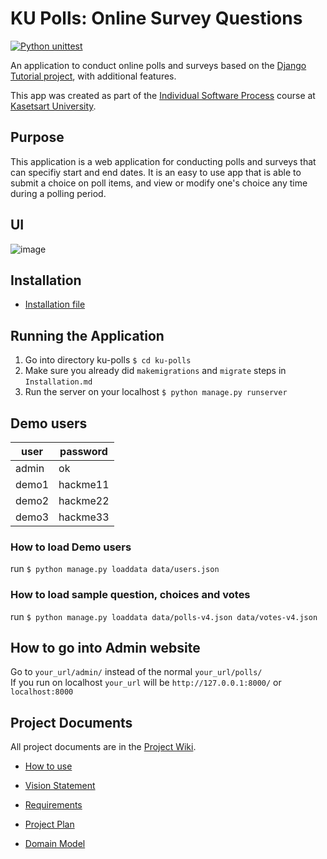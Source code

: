 # KU Polls: Online Survey Questions 

[![Python unittest](https://github.com/jee-gamer/ku-polls/actions/workflows/python-app.yml/badge.svg)](https://github.com/jee-gamer/ku-polls/actions/workflows/python-app.yml)

An application to conduct online polls and surveys based
on the [Django Tutorial project](TODO-write-URL-of-the-django-tutorial-here), with
additional features.

This app was created as part of the [Individual Software Process](
https://cpske.github.io/ISP) course at [Kasetsart University](https://www.ku.ac.th).

## Purpose
This application is a web application for conducting polls and surveys that can specifiy start and end dates. It is an easy to use app that is able to submit a choice on poll items, and view or modify one's choice any time during a polling period.

## UI
![image](https://github.com/user-attachments/assets/4e294644-5540-467b-b511-47530908e6d6)


## Installation

- [Installation file](../../blob/main/Installation.md)

## Running the Application

1. Go into directory ku-polls `$ cd ku-polls`
2. Make sure you already did `makemigrations` and `migrate` steps in `Installation.md`
3. Run the server on your localhost `$ python manage.py runserver`

## Demo users

| user | password |
|-------|--------|
| admin | ok |
| demo1 | hackme11 |
| demo2 | hackme22 |
| demo3 | hackme33 |

### How to load Demo users
run `$ python manage.py loaddata data/users.json`

### How to load sample question, choices and votes
run `$ python manage.py loaddata data/polls-v4.json data/votes-v4.json`

## How to go into Admin website
Go to `your_url/admin/` instead of the normal `your_url/polls/` <br>
If you run on localhost `your_url` will be `http://127.0.0.1:8000/`
or `localhost:8000`

## Project Documents

All project documents are in the [Project Wiki](../../wiki/Home).

- [How to use](../../wiki/How%20to%20use)

- [Vision Statement](../../wiki/Vision)
- [Requirements](../../wiki/Requirements)
- [Project Plan](../../wiki/Project%20Plan)
- [Domain Model](../../wiki/Domain%20Model)

